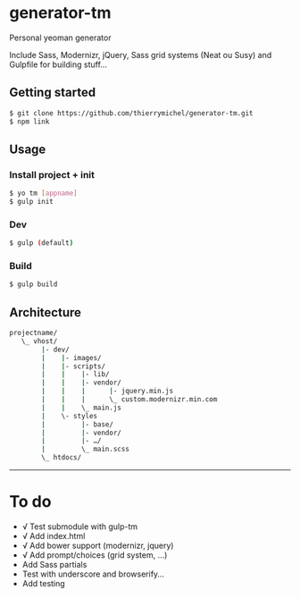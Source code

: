 # generator-tm

Personal yeoman generator

Include Sass, Modernizr, jQuery, Sass grid systems (Neat ou Susy) and Gulpfile for building stuff…

## Getting started

```bash
$ git clone https://github.com/thierrymichel/generator-tm.git
$ npm link
```

## Usage

### Install project + init

```bash
$ yo tm [appname]
$ gulp init
```

### Dev

```bash
$ gulp (default)
```

### Build

```bash
$ gulp build
```

## Architecture

```bash
projectname/
   \_ vhost/
        |- dev/
        |    |- images/
        |    |- scripts/
        |    |    |- lib/
        |    |    |- vendor/
        |    |    |      |- jquery.min.js
        |    |    |      \_ custom.modernizr.min.com
        |    |    \_ main.js
        |    \- styles
        |         |- base/
        |         |- vendor/
        |         |- …/
        |         \_ main.scss
        \_ htdocs/
```

-----

# To do

+ √ Test submodule with gulp-tm
+ √ Add index.html
+ √ Add bower support (modernizr, jquery)
+ √ Add prompt/choices (grid system, …)
+ Add Sass partials
+ Test with underscore and browserify…
+ Add testing
